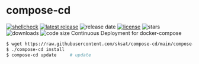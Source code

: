 # compose-cd
[![shellcheck](https://github.com/sksat/compose-cd/actions/workflows/shellcheck.yml/badge.svg)](https://github.com/sksat/compose-cd/actions/workflows/shellcheck.yml)
[![latest release](https://img.shields.io/github/v/release/sksat/compose-cd)](https://github.com/sksat/compose-cd/releases/latest)
![release date](https://img.shields.io/github/release-date/sksat/compose-cd)
[![license](https://img.shields.io/github/license/sksat/compose-cd)](https://github.com/sksat/compose-cd/blob/main/LICENSE)
![stars](https://img.shields.io/github/stars/sksat/compose-cd?style=social)
![downloads](https://img.shields.io/github/downloads/sksat/compose-cd/total)
![code size](https://img.shields.io/github/languages/code-size/sksat/compose-cd)
Continuous Deployment for docker-compose

```sh
$ wget https://raw.githubusercontent.com/sksat/compose-cd/main/compose-cd
$ ./compose-cd install
$ compose-cd update     # update
```
